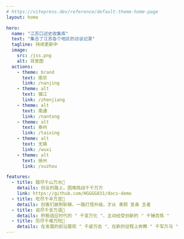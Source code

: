 ```yaml
---
# https://vitepress.dev/reference/default-theme-home-page
layout: home

hero:
  name: "江苏口述史收集库"
  text: "集合了江苏各个地区的访谈记录"
  tagline: 持续更新中
  image: 
    src: /jss.png
    alt: 背景图
  actions:
    - theme: brand
      text: 南京
      link: /nanjing
    - theme: alt
      text: 镇江
      link: /zhenjiang
    - theme: alt
      text: 南通
      link: /nantong
    - theme: alt
      text: 泰州
      link: /taixing
    - theme: alt
      text: 无锡
      link: /wuxi
    - theme: alt
      text: 徐州
      link: /xuzhou

features:
  - title: 踏尽千山万水🎯
    details: 创业的路上，困难挑战千千万万
    link: https://github.com/HGGGG831/docs-demo
  - title: 吃尽千辛万苦🌟
    details: 创客们披荆斩棘，一路打怪升级，才从 青铜 变身 王者
  - title: 说尽千言万语🍊
    details: 积极适应时代的 " 千变万化 "、主动经受创新的 " 千锤百炼 "
  - title: 历尽千难万险🤝
    details: 在发展的前沿展现 " 千姿万态 "、在新的征程上奔腾 " 千军万马 "
---
```


